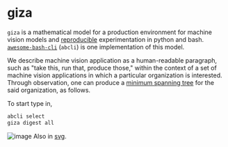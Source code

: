 # giza

`giza` is a mathematical model for a production environment for machine vision models and [reproducible](https://en.wikipedia.org/wiki/Reproducibility) experimentation in python and bash. [`awesome-bash-cli`](https://github.com/kamangir/awesome-bash-cli) (`abcli`) is one implementation of this model. 

We describe machine vision application as a human-readable paragraph, such as "take this, run that, produce those," within the context of a set of machine vision applications in which a particular organization is interested. Through observation, one can produce a [minimum spanning tree](https://en.wikipedia.org/wiki/Minimum_spanning_tree) for the said organization, as follows.

To start type in,

```bash
abcli select
giza digest all
```

![image](graph.png)
Also in [svg](graph.svg).